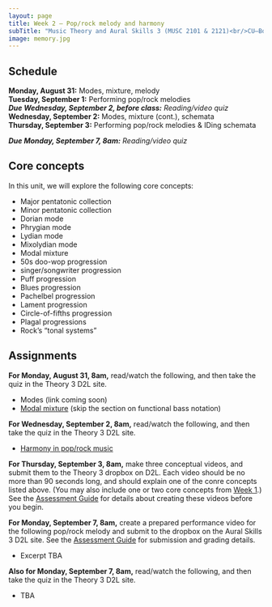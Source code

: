 ```yaml
---
layout: page
title: Week 2 – Pop/rock melody and harmony
subTitle: "Music Theory and Aural Skills 3 (MUSC 2101 & 2121)<br/>CU–Boulder, Fall 2015<br/>Kris Shaffer, Ph.D. – coordinator"
image: memory.jpg
---
```


## Schedule

**Monday, August 31:** Modes, mixture, melody  
**Tuesday, September 1:** Performing pop/rock melodies  
***Due Wednesday, September 2, before class:*** *Reading/video quiz*  
**Wednesday, September 2:** Modes, mixture (cont.), schemata  
**Thursday, September 3:** Performing pop/rock melodies & IDing schemata

***Due Monday, September 7, 8am:*** *Reading/video quiz*

## Core concepts

In this unit, we will explore the following core concepts:

- Major pentatonic collection  
- Minor pentatonic collection  
- Dorian mode  
- Phrygian mode  
- Lydian mode  
- Mixolydian mode  
- Modal mixture  
- 50s doo-wop progression  
- singer/songwriter progression  
- Puff progression  
- Blues progression  
- Pachelbel progression  
- Lament progression  
- Circle-of-fifths progression  
- Plagal progressions  
- Rock’s “tonal systems”  


## Assignments

**For Monday, August 31, 8am,** read/watch the following, and then take the quiz in the Theory 3 D2L site.

- Modes (link coming soon)  
- [Modal mixture](http://openmusictheory.com/modalMixture.html) (skip the section on functional bass notation)  

**For Wednesday, September 2, 8am,** read/watch the following, and then take the quiz in the Theory 3 D2L site.

- [Harmony in pop/rock music](http://openmusictheory.com/popRockHarmony.html)  

**For Thursday, September 3, 8am,** make three conceptual videos, and submit them to the Theory 3 dropbox on D2L. Each video should be no more than 90 seconds long, and should explain one of the conre concepts listed above. (You may also include one or two core concepts from [Week 1](/week1/).) See the [Assessment Guide](/assessments/) for details about creating these videos before you begin.

**For Monday, September 7, 8am,** create a prepared performance video for the following pop/rock melody and submit to the dropbox on the Aural Skills 3 D2L site. See the [Assessment Guide](/assessments/) for submission and grading details.

- Excerpt TBA

**Also for Monday, September 7, 8am,** read/watch the following, and then take the quiz in the Theory 3 D2L site.

- TBA